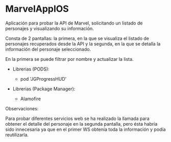 # MarvelAppIOS

Aplicación para probar la API de Marvel, solicitando un listado de personajes y visualizando su información.

Consta de 2 pantallas: la primera, en la que se visualiza el listado de personajes recuperados desde la API y la segunda, en la que se detalla la información del personaje seleccionado.

En la primera se puede filtrar por nombre y actualizar la lista.

* Librerias (PODS):

  - pod 'JGProgressHUD'

* Librerias (Package Manager):

  - Alamofire

Observaciones:

Para probar diferentes servicios web se ha realizado la llamada para obtener el detalle del personaje en la segunda pantalla, pero ésta habría sido innecesaria ya que en el primer WS obtenía toda la información y podía reutilizarla.
